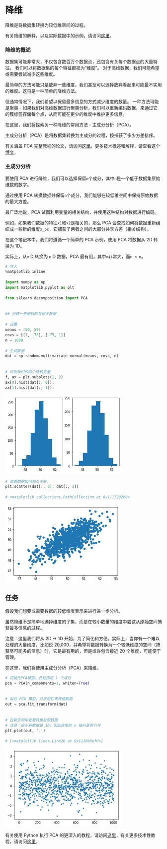 
# 降维


降维是将数据集转换为较低维空间的过程。

有关降维的解释，以及实际数据中的示例，请访问[这里](http://colah.github.io/posts/2014-10-Visualizing-MNIST/)。

### 降维的概述

数据集可能非常大，不仅包含数百万个数据点，还包含有关每个数据点的大量特征。 我们可以将数据集的每个特征都视为“维度”。 对于高维数据，我们可能希望或需要尝试减少这些维度。

最简单的方法可能只是放弃一些维度，我们甚至可以选择放弃看起来可能最不实用的维度。这将是一种简单的降维方法。

但通常情况下，我们希望以保留最多信息的方式减少维度的数量。 一种方法可能是聚类 - 如果我们对高维数据进行聚类分析，我们可以重新编码数据，来通过它的簇标签存储每个点，从而可能在更少的维度中维护更多信息。

在这里，我们将探索另一种降维的常用方法 - 主成分分析（PCA）。

主成分分析（PCA）是将数据集转换为主成分的过程，按捕获了多少方差排序。

有关涵盖 PCA 完整教程的论文，请访问[这里](https://arxiv.org/pdf/1404.1100.pdf)。更多技术概述和解释，请查看这个[博文](http://alexhwilliams.info/itsneuronalblog/2016/03/27/pca/)。

### 主成分分析

要使用 PCA 进行降维，我们可以选择保留`n`个成分，其中`n`是一个低于数据集原始维数的数字。

通过使用 PCA 转换数据并保留`n`个成分，我们能够在较低维空间中保持原始数据的最大方差。

最广泛地说，PCA 试图利用变量的相关结构，并使用这种结构对数据进行编码。

例如，如果我们数据的特征`x1`和`x2`是相关的，那么 PCA 会查找如何将数据重新组织成一些新的维度`x_pc`，它捕获了两者之间的大部分共享方差（相关结构）。

在这个笔记本中，我们将遵循一个简单的 PCA 示例，使用 PCA 将数据从 2D 转换为 1D。

实际上，从`m` D 转换为 `n` D 数据，PCA 最有用，其中`m`非常大，而`n < m`。

```python
# 导入
%matplotlib inline

import numpy as np
import matplotlib.pyplot as plt

from sklearn.decomposition import PCA


## 创建一些随机的互相关数据

# 设置
means = [50, 50]
covs = [[1, .75], [.75, 1]]
n = 1000

# 生成数据
dat = np.random.multivariate_normal(means, covs, n)


# 绘制我们的两个随机变量
f, ax = plt.subplots(1, 2)
ax[0].hist(dat[:, 0]);
ax[1].hist(dat[:, 1]);
```


![png](img/16-DimensionalityReduction_7_0.png)



```python
# 查看数据如何相互关联
plt.scatter(dat[:, 0], dat[:, 1])

# <matplotlib.collections.PathCollection at 0x1117902b0>
```

![png](img/16-DimensionalityReduction_8_1.png)


## 任务

假设我们想要或需要数据的较低维度表示来进行进一步分析。

虽然降维不是简单地选择维度的子集，而是在较小数量的维度中尝试从原始空间捕获最多信息的过程。

注意：这里我们将从 2D -> 1D 开始，为了简化和方便。实际上，当你有一个难以处理的大量维度，比如说 20,000，并希望将数据转换为一个较低维度的空间（捕获尽可能多的信息）时，它是最有用的，但是或许包含接近 20 个维度，可能便于管理。

在这里，我们将使用主成分分析（PCA）来降维。

```python
# 初始化PCA模型，此处指定 1 个成分
pca = PCA(n_components=1, whiten=True)


# 拟合 PCA 模型，并应用它来转换数据
out = pca.fit_transform(dat)


# 在新空间中查看转换后的数据
# 注意：由于新数据是 1D，因此这里的 x 轴只是索引号
plt.plot(out, '.')

# [<matplotlib.lines.Line2D at 0x1118b8ef0>]
```

![png](img/16-DimensionalityReduction_12_1.png)

有关使用 Python 执行 PCA 的更深入的教程，请访问[这里](https://towardsdatascience.com/pca-using-python-scikit-learn-e653f8989e60)，有关更多技术性教程，请访问[这里](http://sebastianraschka.com/Articles/2015_pca_in_3_steps.html)。
